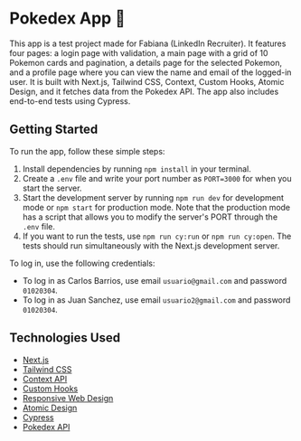# Pokedex App 🚀

This app is a test project made for Fabiana (LinkedIn Recruiter). It features four pages: a login page with validation, a main page with a grid of 10 Pokemon cards and pagination, a details page for the selected Pokemon, and a profile page where you can view the name and email of the logged-in user. It is built with Next.js, Tailwind CSS, Context, Custom Hooks, Atomic Design, and it fetches data from the Pokedex API. The app also includes end-to-end tests using Cypress.

## Getting Started

To run the app, follow these simple steps:

1. Install dependencies by running `npm install` in your terminal.
2. Create a `.env` file and write your port number as `PORT=3000` for when you start the server.
3. Start the development server by running `npm run dev` for development mode or `npm start` for production mode. Note that the production mode has a script that allows you to modify the server's PORT through the `.env` file.
4. If you want to run the tests, use `npm run cy:run` or `npm run cy:open`. The tests should run simultaneously with the Next.js development server.

To log in, use the following credentials:

- To log in as Carlos Barrios, use email `usuario@gmail.com` and password `01020304`.
- To log in as Juan Sanchez, use email `usuario2@gmail.com` and password `01020304`.

## Technologies Used

- [Next.js](https://nextjs.org/)
- [Tailwind CSS](https://tailwindcss.com/)
- [Context API](https://reactjs.org/docs/context.html)
- [Custom Hooks](https://reactjs.org/docs/hooks-custom.html)
- [Responsive Web Design](https://www.smashingmagazine.com/2011/01/guidelines-for-responsive-web-design/)
- [Atomic Design](https://bradfrost.com/blog/post/atomic-web-design/)
- [Cypress](https://www.cypress.io/)
- [Pokedex API](https://pokeapi.co/)

